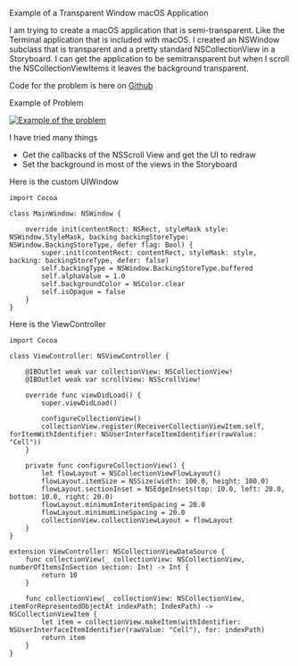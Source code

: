 Example of a Transparent Window macOS Application

I am trying to create a macOS application that is semi-transparent. Like the Terminal application that is included with macOS. I created an NSWindow subclass that is transparent and a pretty standard NSCollectionView in a Storyboard. I can get the application to be semitransparent but when I scroll the NSCollectionViewItems it leaves the background transparent.

Code for the problem is here on [Github][1]

Example of Problem

[![Example of the problem][2]][2]


I have tried many things

 - Get the callbacks of the NSScroll View and get the UI to redraw 
 - Set the background in most of the views in the Storyboard

Here is the custom UIWindow

    import Cocoa
    
    class MainWindow: NSWindow {
        
        override init(contentRect: NSRect, styleMask style: NSWindow.StyleMask, backing backingStoreType: NSWindow.BackingStoreType, defer flag: Bool) {
            super.init(contentRect: contentRect, styleMask: style, backing: backingStoreType, defer: false)
            self.backingType = NSWindow.BackingStoreType.buffered
            self.alphaValue = 1.0
            self.backgroundColor = NSColor.clear
            self.isOpaque = false
        }
    }


Here is the ViewController

    import Cocoa
    
    class ViewController: NSViewController {
        
        @IBOutlet weak var collectionView: NSCollectionView!
        @IBOutlet weak var scrollView: NSScrollView!
        
        override func viewDidLoad() {
            super.viewDidLoad()
            
            configureCollectionView()
            collectionView.register(ReceiverCollectionViewItem.self, forItemWithIdentifier: NSUserInterfaceItemIdentifier(rawValue: "Cell"))
        }
        
        private func configureCollectionView() {
            let flowLayout = NSCollectionViewFlowLayout()
            flowLayout.itemSize = NSSize(width: 100.0, height: 100.0)
            flowLayout.sectionInset = NSEdgeInsets(top: 10.0, left: 20.0, bottom: 10.0, right: 20.0)
            flowLayout.minimumInteritemSpacing = 20.0
            flowLayout.minimumLineSpacing = 20.0
            collectionView.collectionViewLayout = flowLayout
        }
    }
    
    extension ViewController: NSCollectionViewDataSource {
        func collectionView(_ collectionView: NSCollectionView, numberOfItemsInSection section: Int) -> Int {
            return 10
        }
        
        func collectionView(_ collectionView: NSCollectionView, itemForRepresentedObjectAt indexPath: IndexPath) -> NSCollectionViewItem {
            let item = collectionView.makeItem(withIdentifier: NSUserInterfaceItemIdentifier(rawValue: "Cell"), for: indexPath) 
            return item
        }
    }


  [1]: https://github.com/lewissk/transparentapp
  [2]: https://i.stack.imgur.com/xByAw.gif



